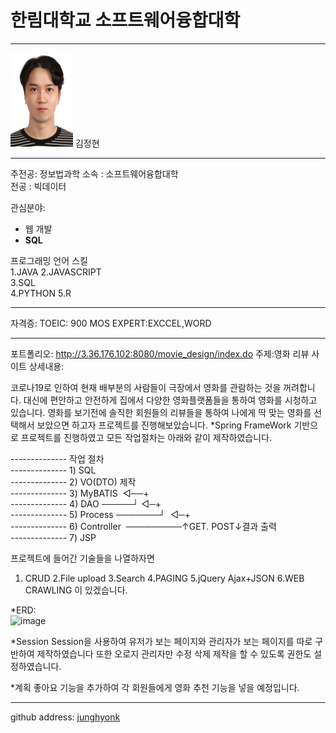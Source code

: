 # 한림대학교 소프트웨어융합대학
---
<img src=https://github.com/junghyonk/Resume/blob/main/%EA%B9%80%EC%A0%95%ED%98%84.jpg height=150 width=100>   
김정현

---
주전공: 정보법과학
소속 : 소프트웨어융합대학   
전공 : 빅데이터   

관심분야:
* 웹 개발
* **SQL**


프로그래밍 언어 스킬   
1.JAVA 
2.JAVASCRIPT    
3.SQL    
4.PYTHON
5.R

----
자격증:
TOEIC: 900
MOS EXPERT:EXCCEL,WORD

-------------
포트폴리오:
http://3.36.176.102:8080/movie_design/index.do
주제:영화 리뷰 사이트
상세내용:

코로나19로 인하여 현재 배부분의 사람들이 극장에서 영화를 관람하는 것을 꺼려합니다. 대신에 편안하고 안전하게 집에서 다양한 영화플랫폼들을 통하여 영화를 시청하고 있습니다. 영화를 보기전에 솔직한 회원들의 리뷰들을 통하여 나에게 딱 맞는 영화를 선택해서 보았으면 하고자 프로젝트를 진행해보았습니다.
*Spring FrameWork 기반으로 프로젝트를 진행하였고 모든 작업절차는 아래와  같이 제작하였습니다.

 -------------- 작업 절차   
-------------- 1) SQL   
-------------- 2) VO(DTO) 제작   
-------------- 3) MyBATIS  ◁──+   
-------------- 4) DAO ─────┘ ◁─+   
-------------- 5) Process ───────┘  ◁─+   
-------------- 6) Controller  ─────────↑GET. POST↓결과 출력   
-------------- 7) JSP    
                
                
프로젝트에 들어간 기술들을 나열하자면
1. CRUD 2.File upload 3.Search 4.PAGING 5.jQuery Ajax+JSON 6.WEB CRAWLING 이 있겠습니다.

*ERD:   
![image](https://user-images.githubusercontent.com/55689576/123955383-801bab80-d9e4-11eb-967f-6a21f303bf3c.png)


*Session
Session을 사용하여 유저가 보는 페이지와 관리자가 보는 페이지를 따로 구반하여 제작하였습니다 또한 오로지 관리자만 수정 삭제 제작을 할 수 있도록 권한도 설정하였습니다. 

*계획
좋아요 기능을 추가하여 각 회원들에게 영화 추천 기능을 넣을 예정입니다. 


-------------
github address: [junghyonk][github]   

[github]:http://github.com/junghyonk

